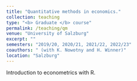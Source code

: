 ```yaml
---
title: "Quantitative methods in economics."
collection: teaching
type: "<b> Graduate </b> course"
permalink: /teaching/qm
venue: "University of Salzburg"
excerpt: ""
semesters: "2019/20, 2020/21, 2021/22, 2022/23"
coauthors: " (with K. Nowotny and H. Winner)"
location: "Salzburg"
---
```


Introduction to econometrics with R.
